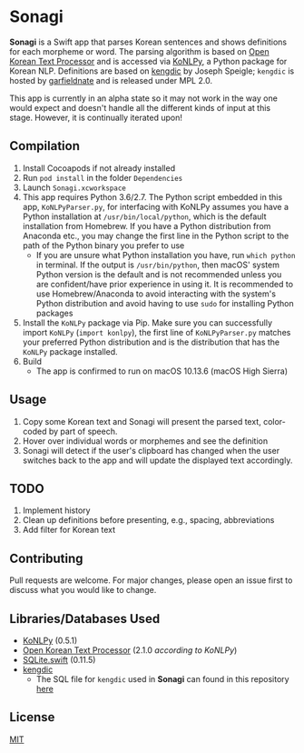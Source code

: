 # Sonagi
**Sonagi** is a Swift app that parses Korean sentences and shows definitions for each morpheme or word. The parsing algorithm is based on [Open Korean Text Processor](https://github.com/open-korean-text/open-korean-text) and is accessed via [KoNLPy](https://github.com/konlpy/konlpy/), a Python package for Korean NLP. Definitions are based on [kengdic](https://github.com/garfieldnate/kengdic) by Joseph Speigle; `kengdic` is hosted by [garfieldnate](https://github.com/garfieldnate) and is released under MPL 2.0.

This app is currently in an alpha state so it may not work in the way one would expect and doesn't handle all the different kinds of input at this stage. However, it is continually iterated upon!

## Compilation
1) Install Cocoapods if not already installed
2) Run `pod install` in the folder `Dependencies`
3) Launch `Sonagi.xcworkspace`
4) This app requires Python 3.6/2.7. The Python script embedded in this app, `KoNLPyParser.py`, for interfacing with KoNLPy assumes you have a Python installation at `/usr/bin/local/python`, which is the default installation from Homebrew. If you have a Python distribution from Anaconda etc., you may change the first line in the Python script to the path of the Python binary you prefer to use
    - If you are unsure what Python installation you have, run `which python` in terminal. If the output is `/usr/bin/python`, then macOS' system Python version is the default and is not recommended unless you are confident/have prior experience in using it. It is recommended to use Homebrew/Anaconda to avoid interacting with the system's Python distribution and avoid having to use `sudo` for installing Python packages
5) Install the `KoNLPy` package via Pip. Make sure you can successfully import `KoNLPy` (`import konlpy`), the first line of `KoNLPyParser.py` matches your preferred Python distribution and is the distribution that has the `KoNLPy` package installed.
6) Build
    - The app is confirmed to run on macOS 10.13.6 (macOS High Sierra) 


## Usage
1) Copy some Korean text and Sonagi will present the parsed text, color-coded by part of speech. 
2) Hover over individual words or morphemes and see the definition
3) Sonagi will detect if the user's clipboard has changed when the user switches back to the app and will update the displayed text accordingly.

## TODO
1) Implement history
2) Clean up definitions before presenting, e.g., spacing, abbreviations
3) Add filter for Korean text

## Contributing
Pull requests are welcome. For major changes, please open an issue first to discuss what you would like to change.

## Libraries/Databases Used
- [KoNLPy](https://github.com/konlpy/konlpy/) (0.5.1)
- [Open Korean Text Processor](https://github.com/open-korean-text/open-korean-text) (2.1.0 *according to KoNLPy*)
- [SQLite.swift](https://github.com/stephencelis/SQLite.swift) (0.11.5)
- [kengdic](https://github.com/garfieldnate/kengdic)
    - The SQL file for `kengdic` used in **Sonagi** can found in this repository [here](./Sonagi/Database/kengdic.sql)

## License
[MIT](./LICENSE.txt)